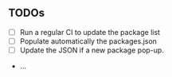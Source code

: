 ## TODOs

- [ ] Run a regular CI to update the package list
- [ ] Populate automatically the packages.json
- [ ] Update the JSON if a new package pop-up.
- ...
